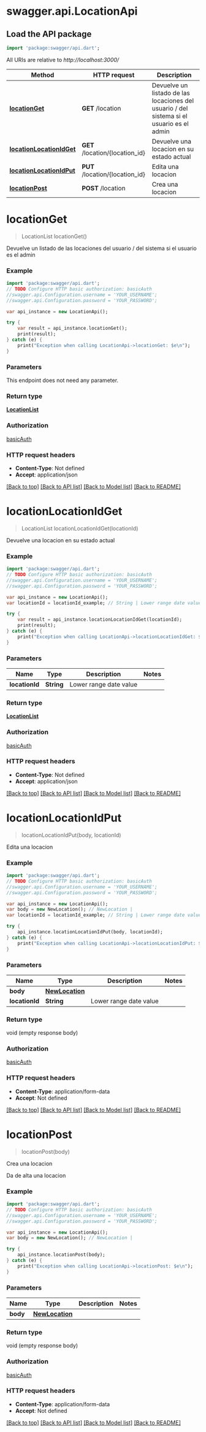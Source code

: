 # swagger.api.LocationApi

## Load the API package
```dart
import 'package:swagger/api.dart';
```

All URIs are relative to *http://localhost:3000/*

Method | HTTP request | Description
------------- | ------------- | -------------
[**locationGet**](LocationApi.md#locationGet) | **GET** /location | Devuelve un listado de las locaciones del usuario / del sistema si el usuario es el admin
[**locationLocationIdGet**](LocationApi.md#locationLocationIdGet) | **GET** /location/{location_id} | Devuelve una locacion en su estado actual
[**locationLocationIdPut**](LocationApi.md#locationLocationIdPut) | **PUT** /location/{location_id} | Edita una locacion
[**locationPost**](LocationApi.md#locationPost) | **POST** /location | Crea una locacion

# **locationGet**
> LocationList locationGet()

Devuelve un listado de las locaciones del usuario / del sistema si el usuario es el admin

### Example
```dart
import 'package:swagger/api.dart';
// TODO Configure HTTP basic authorization: basicAuth
//swagger.api.Configuration.username = 'YOUR_USERNAME';
//swagger.api.Configuration.password = 'YOUR_PASSWORD';

var api_instance = new LocationApi();

try {
    var result = api_instance.locationGet();
    print(result);
} catch (e) {
    print("Exception when calling LocationApi->locationGet: $e\n");
}
```

### Parameters
This endpoint does not need any parameter.

### Return type

[**LocationList**](LocationList.md)

### Authorization

[basicAuth](../README.md#basicAuth)

### HTTP request headers

 - **Content-Type**: Not defined
 - **Accept**: application/json

[[Back to top]](#) [[Back to API list]](../README.md#documentation-for-api-endpoints) [[Back to Model list]](../README.md#documentation-for-models) [[Back to README]](../README.md)

# **locationLocationIdGet**
> LocationList locationLocationIdGet(locationId)

Devuelve una locacion en su estado actual

### Example
```dart
import 'package:swagger/api.dart';
// TODO Configure HTTP basic authorization: basicAuth
//swagger.api.Configuration.username = 'YOUR_USERNAME';
//swagger.api.Configuration.password = 'YOUR_PASSWORD';

var api_instance = new LocationApi();
var locationId = locationId_example; // String | Lower range date value

try {
    var result = api_instance.locationLocationIdGet(locationId);
    print(result);
} catch (e) {
    print("Exception when calling LocationApi->locationLocationIdGet: $e\n");
}
```

### Parameters

Name | Type | Description  | Notes
------------- | ------------- | ------------- | -------------
 **locationId** | **String**| Lower range date value | 

### Return type

[**LocationList**](LocationList.md)

### Authorization

[basicAuth](../README.md#basicAuth)

### HTTP request headers

 - **Content-Type**: Not defined
 - **Accept**: application/json

[[Back to top]](#) [[Back to API list]](../README.md#documentation-for-api-endpoints) [[Back to Model list]](../README.md#documentation-for-models) [[Back to README]](../README.md)

# **locationLocationIdPut**
> locationLocationIdPut(body, locationId)

Edita una locacion

### Example
```dart
import 'package:swagger/api.dart';
// TODO Configure HTTP basic authorization: basicAuth
//swagger.api.Configuration.username = 'YOUR_USERNAME';
//swagger.api.Configuration.password = 'YOUR_PASSWORD';

var api_instance = new LocationApi();
var body = new NewLocation(); // NewLocation | 
var locationId = locationId_example; // String | Lower range date value

try {
    api_instance.locationLocationIdPut(body, locationId);
} catch (e) {
    print("Exception when calling LocationApi->locationLocationIdPut: $e\n");
}
```

### Parameters

Name | Type | Description  | Notes
------------- | ------------- | ------------- | -------------
 **body** | [**NewLocation**](NewLocation.md)|  | 
 **locationId** | **String**| Lower range date value | 

### Return type

void (empty response body)

### Authorization

[basicAuth](../README.md#basicAuth)

### HTTP request headers

 - **Content-Type**: application/form-data
 - **Accept**: Not defined

[[Back to top]](#) [[Back to API list]](../README.md#documentation-for-api-endpoints) [[Back to Model list]](../README.md#documentation-for-models) [[Back to README]](../README.md)

# **locationPost**
> locationPost(body)

Crea una locacion

Da de alta una locacion

### Example
```dart
import 'package:swagger/api.dart';
// TODO Configure HTTP basic authorization: basicAuth
//swagger.api.Configuration.username = 'YOUR_USERNAME';
//swagger.api.Configuration.password = 'YOUR_PASSWORD';

var api_instance = new LocationApi();
var body = new NewLocation(); // NewLocation | 

try {
    api_instance.locationPost(body);
} catch (e) {
    print("Exception when calling LocationApi->locationPost: $e\n");
}
```

### Parameters

Name | Type | Description  | Notes
------------- | ------------- | ------------- | -------------
 **body** | [**NewLocation**](NewLocation.md)|  | 

### Return type

void (empty response body)

### Authorization

[basicAuth](../README.md#basicAuth)

### HTTP request headers

 - **Content-Type**: application/form-data
 - **Accept**: Not defined

[[Back to top]](#) [[Back to API list]](../README.md#documentation-for-api-endpoints) [[Back to Model list]](../README.md#documentation-for-models) [[Back to README]](../README.md)

